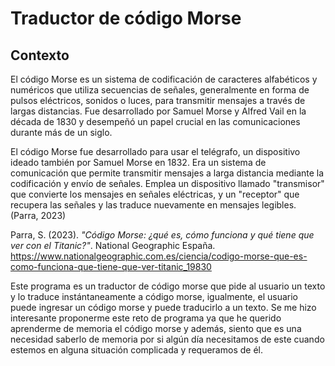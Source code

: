# Traductor de código Morse

## Contexto

El código Morse es un sistema de codificación de caracteres alfabéticos y numéricos que utiliza secuencias de señales, generalmente en forma de pulsos eléctricos, sonidos o luces, para transmitir mensajes a través de largas distancias. Fue desarrollado por Samuel Morse y Alfred Vail en la década de 1830 y desempeñó un papel crucial en las comunicaciones durante más de un siglo.

El código Morse fue desarrollado para usar el telégrafo, un dispositivo ideado también por Samuel Morse en 1832. Era un sistema de comunicación que permite transmitir mensajes a larga distancia mediante la codificación y envío de señales. Emplea un dispositivo llamado "transmisor" que convierte los mensajes en señales eléctricas, y un "receptor" que recupera las señales y las traduce nuevamente en mensajes legibles. (Parra, 2023)

Parra, S. (2023). _"Código Morse: ¿qué es, cómo funciona y qué tiene que ver con el Titanic?"_. National Geographic España. https://www.nationalgeographic.com.es/ciencia/codigo-morse-que-es-como-funciona-que-tiene-que-ver-titanic_19830

Este programa es un traductor de código morse que pide al usuario un texto y lo traduce instántaneamente a código morse, igualmente, el usuario puede ingresar un código morse y puede traducirlo a un texto. Se me hizo interesante proponerme este reto de programa ya que he querido aprenderme de memoria el código morse y además, siento que es una necesidad saberlo de memoria por si algún día necesitamos de este cuando estemos en alguna situación complicada y requeramos de él.
